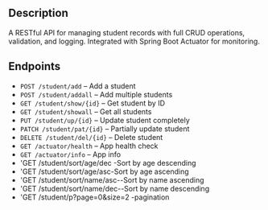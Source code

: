 ## Description
A RESTful API for managing student records with full CRUD operations, validation, and logging. Integrated with Spring Boot Actuator for monitoring.

## Endpoints
- `POST /student/add` – Add a student
- `POST /student/addall` – Add multiple students
- `GET /student/show/{id}` – Get student by ID
- `GET /student/showall` – Get all students
- `PUT /student/up/{id}` – Update student completely
- `PATCH /student/pat/{id}` – Partially update student
- `DELETE /student/del/{id}` – Delete student
- `GET /actuator/health` – App health check
- `GET /actuator/info` – App info
- 'GET /student/sort/age/dec -Sort by age descending
- 'GET /student/sort/age/asc-Sort by age ascending
- 'GET /student/sort/name/asc--Sort by name ascending
- 'GET /student/sort/name/dec--Sort by name descending
- 'GET /student/p?page=0&size=2 -pagination 
